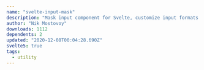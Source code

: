 ```yaml
---
name: "svelte-input-mask"
description: "Mask input component for Svelte, customize input formats."
author: "Nik Mostovoy"
downloads: 1112
dependents: 2
updated: "2020-12-08T00:04:28.690Z"
svelte5: true
tags: 
  - utility
---
```

